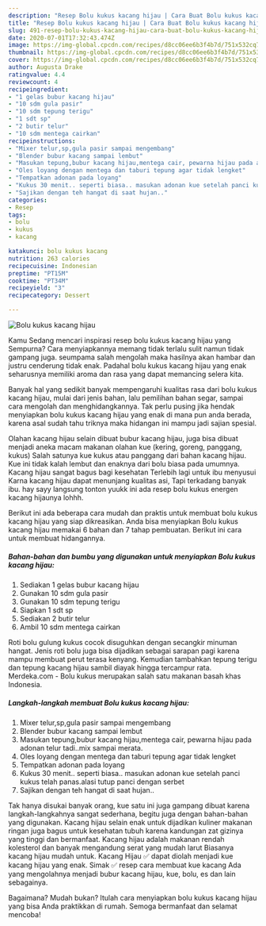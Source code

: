 ```yaml
---
description: "Resep Bolu kukus kacang hijau | Cara Buat Bolu kukus kacang hijau Yang Paling Enak"
title: "Resep Bolu kukus kacang hijau | Cara Buat Bolu kukus kacang hijau Yang Paling Enak"
slug: 491-resep-bolu-kukus-kacang-hijau-cara-buat-bolu-kukus-kacang-hijau-yang-paling-enak
date: 2020-07-01T17:32:43.474Z
image: https://img-global.cpcdn.com/recipes/d8cc06ee6b3f4b7d/751x532cq70/bolu-kukus-kacang-hijau-foto-resep-utama.jpg
thumbnail: https://img-global.cpcdn.com/recipes/d8cc06ee6b3f4b7d/751x532cq70/bolu-kukus-kacang-hijau-foto-resep-utama.jpg
cover: https://img-global.cpcdn.com/recipes/d8cc06ee6b3f4b7d/751x532cq70/bolu-kukus-kacang-hijau-foto-resep-utama.jpg
author: Augusta Drake
ratingvalue: 4.4
reviewcount: 4
recipeingredient:
- "1 gelas bubur kacang hijau"
- "10 sdm gula pasir"
- "10 sdm tepung terigu"
- "1 sdt sp"
- "2 butir telur"
- "10 sdm mentega cairkan"
recipeinstructions:
- "Mixer telur,sp,gula pasir sampai mengembang"
- "Blender bubur kacang sampai lembut"
- "Masukan tepung,bubur kacang hijau,mentega cair, pewarna hijau pada adonan telur tadi..mix sampai merata."
- "Oles loyang dengan mentega dan taburi tepung agar tidak lengket"
- "Tempatkan adonan pada loyang"
- "Kukus 30 menit.. seperti biasa.. masukan adonan kue setelah panci kukus telah panas.alasi tutup panci dengan serbet"
- "Sajikan dengan teh hangat di saat hujan.."
categories:
- Resep
tags:
- bolu
- kukus
- kacang

katakunci: bolu kukus kacang 
nutrition: 263 calories
recipecuisine: Indonesian
preptime: "PT15M"
cooktime: "PT34M"
recipeyield: "3"
recipecategory: Dessert

---
```



![Bolu kukus kacang hijau](https://img-global.cpcdn.com/recipes/d8cc06ee6b3f4b7d/751x532cq70/bolu-kukus-kacang-hijau-foto-resep-utama.jpg)

Kamu Sedang mencari inspirasi resep bolu kukus kacang hijau yang Sempurna? Cara menyiapkannya memang tidak terlalu sulit namun tidak gampang juga. seumpama salah mengolah maka hasilnya akan hambar dan justru cenderung tidak enak. Padahal bolu kukus kacang hijau yang enak seharusnya memiliki aroma dan rasa yang dapat memancing selera kita.

Banyak hal yang sedikit banyak mempengaruhi kualitas rasa dari bolu kukus kacang hijau, mulai dari jenis bahan, lalu pemilihan bahan segar, sampai cara mengolah dan menghidangkannya. Tak perlu pusing jika hendak menyiapkan bolu kukus kacang hijau yang enak di mana pun anda berada, karena asal sudah tahu triknya maka hidangan ini mampu jadi sajian spesial.

Olahan kacang hijau selain dibuat bubur kacang hijau, juga bisa dibuat menjadi aneka macam makanan olahan kue (kering, goreng, panggang, kukus) Salah satunya kue kukus atau panggang dari bahan kacang hijau. Kue ini tidak kalah lembut dan enaknya dari bolu biasa pada umumnya. Kacang hijau sangat bagus bagi kesehatan Terlebih lagi untuk ibu menyusui Karna kacang hijau dapat menunjang kualitas asi, Tapi terkadang banyak ibu. hay sayy langsung tonton yuukk ini ada resep bolu kukus energen kacang hijaunya lohhh.


Berikut ini ada beberapa cara mudah dan praktis untuk membuat bolu kukus kacang hijau yang siap dikreasikan. Anda bisa menyiapkan Bolu kukus kacang hijau memakai 6 bahan dan 7 tahap pembuatan. Berikut ini cara untuk membuat hidangannya.

<!--inarticleads1-->

##### Bahan-bahan dan bumbu yang digunakan untuk menyiapkan Bolu kukus kacang hijau:

1. Sediakan 1 gelas bubur kacang hijau
1. Gunakan 10 sdm gula pasir
1. Gunakan 10 sdm tepung terigu
1. Siapkan 1 sdt sp
1. Sediakan 2 butir telur
1. Ambil 10 sdm mentega cairkan


Roti bolu gulung kukus cocok disuguhkan dengan secangkir minuman hangat. Jenis roti bolu juga bisa dijadikan sebagai sarapan pagi karena mampu membuat perut terasa kenyang. Kemudian tambahkan tepung terigu dan tepung kacang hijau sambil diayak hingga tercampur rata. Merdeka.com - Bolu kukus merupakan salah satu makanan basah khas Indonesia. 

<!--inarticleads2-->

##### Langkah-langkah membuat Bolu kukus kacang hijau:

1. Mixer telur,sp,gula pasir sampai mengembang
1. Blender bubur kacang sampai lembut
1. Masukan tepung,bubur kacang hijau,mentega cair, pewarna hijau pada adonan telur tadi..mix sampai merata.
1. Oles loyang dengan mentega dan taburi tepung agar tidak lengket
1. Tempatkan adonan pada loyang
1. Kukus 30 menit.. seperti biasa.. masukan adonan kue setelah panci kukus telah panas.alasi tutup panci dengan serbet
1. Sajikan dengan teh hangat di saat hujan..


Tak hanya disukai banyak orang, kue satu ini juga gampang dibuat karena langkah-langkahnya sangat sederhana, begitu juga dengan bahan-bahan yang digunakan. Kacang hijau selain enak untuk dijadikan kuliner makanan ringan juga bagus untuk kesehatan tubuh karena kandungan zat gizinya yang tinggi dan bermanfaat. Kacang hijau adalah makanan rendah kolesterol dan banyak mengandung serat yang mudah larut Biasanya kacang hijau mudah untuk. Kacang Hijau ✅ dapat diolah menjadi kue kacang hijau yang enak. Simak ✅ resep cara membuat kue kacang Ada yang mengolahnya menjadi bubur kacang hijau, kue, bolu, es dan lain sebagainya. 

Bagaimana? Mudah bukan? Itulah cara menyiapkan bolu kukus kacang hijau yang bisa Anda praktikkan di rumah. Semoga bermanfaat dan selamat mencoba!
